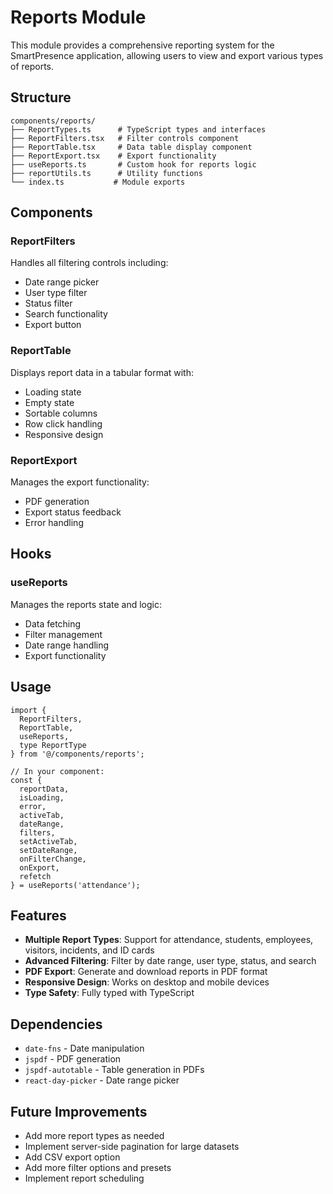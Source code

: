 # Reports Module

This module provides a comprehensive reporting system for the SmartPresence application, allowing users to view and export various types of reports.

## Structure

```
components/reports/
├── ReportTypes.ts      # TypeScript types and interfaces
├── ReportFilters.tsx   # Filter controls component
├── ReportTable.tsx     # Data table display component
├── ReportExport.tsx    # Export functionality
├── useReports.ts       # Custom hook for reports logic
├── reportUtils.ts      # Utility functions
└── index.ts           # Module exports
```

## Components

### ReportFilters
Handles all filtering controls including:
- Date range picker
- User type filter
- Status filter
- Search functionality
- Export button

### ReportTable
Displays report data in a tabular format with:
- Loading state
- Empty state
- Sortable columns
- Row click handling
- Responsive design

### ReportExport
Manages the export functionality:
- PDF generation
- Export status feedback
- Error handling

## Hooks

### useReports
Manages the reports state and logic:
- Data fetching
- Filter management
- Date range handling
- Export functionality

## Usage

```tsx
import { 
  ReportFilters, 
  ReportTable, 
  useReports,
  type ReportType
} from '@/components/reports';

// In your component:
const {
  reportData,
  isLoading,
  error,
  activeTab,
  dateRange,
  filters,
  setActiveTab,
  setDateRange,
  onFilterChange,
  onExport,
  refetch
} = useReports('attendance');
```

## Features

- **Multiple Report Types**: Support for attendance, students, employees, visitors, incidents, and ID cards
- **Advanced Filtering**: Filter by date range, user type, status, and search
- **PDF Export**: Generate and download reports in PDF format
- **Responsive Design**: Works on desktop and mobile devices
- **Type Safety**: Fully typed with TypeScript

## Dependencies

- `date-fns` - Date manipulation
- `jspdf` - PDF generation
- `jspdf-autotable` - Table generation in PDFs
- `react-day-picker` - Date range picker

## Future Improvements

- Add more report types as needed
- Implement server-side pagination for large datasets
- Add CSV export option
- Add more filter options and presets
- Implement report scheduling
